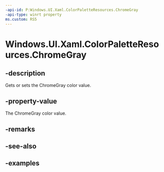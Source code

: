 ```yaml
---
-api-id: P:Windows.UI.Xaml.ColorPaletteResources.ChromeGray
-api-type: winrt property
ms.custom: RS5
---
```


<!-- Property syntax.
public IReference<Color> ChromeGray { get;  set; }
-->

# Windows.UI.Xaml.ColorPaletteResources.ChromeGray

## -description

Gets or sets the ChromeGray color value.

## -property-value

The ChromeGray color value.

## -remarks

## -see-also

## -examples

